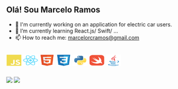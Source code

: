 ## Olá! Sou Marcelo Ramos 

- 🔭 I'm currently working on an application for electric car users. 
- 🌱 I’m currently learning React.js/ Swift/ ...
- 📫 How to reach me: marcelorcramos@gmail.com

<div style="display: inline_block"><br>
  <img align="center" alt="MarceloRamos-Js" height="30" width="40" src="https://raw.githubusercontent.com/devicons/devicon/master/icons/javascript/javascript-plain.svg">
  <img align="center" alt="MarceloRamos-React" height="30" width="40" src="https://raw.githubusercontent.com/devicons/devicon/master/icons/react/react-original.svg">
  <img align="center" alt="MarceloRamos-HTML" height="30" width="40" src="https://raw.githubusercontent.com/devicons/devicon/master/icons/html5/html5-original.svg">
  <img align="center" alt="MarceloRamos-CSS" height="30" width="40" src="https://raw.githubusercontent.com/devicons/devicon/master/icons/css3/css3-original.svg">
  <img align="center" alt="MarceloRamos-Python" height="30" width="40" src="https://raw.githubusercontent.com/devicons/devicon/master/icons/python/python-original.svg">
  <img align="center" alt="MarceloRamos-Swift" height="30" width="40" src="https://raw.githubusercontent.com/devicons/devicon/master/icons/swift/swift-original.svg">
  <img align="center" alt="MarceloRamos-Java" height="30" width="40" src="https://raw.githubusercontent.com/devicons/devicon/master/icons/Java/Java-original.svg">
</div>

##

<div> 
  <a href = "marcelorcramos@gmail.com"><img src="https://img.shields.io/badge/-Gmail-%23333?style=for-the-badge&logo=gmail&logoColor=white" target="_blank"></a>
  <a href="https://www.linkedin.com/in/marcelorcramos/" target="_blank"><img src="https://img.shields.io/badge/-LinkedIn-%230077B5?style=for-the-badge&logo=linkedin&logoColor=white" target="_blank"></a> 
</div>
